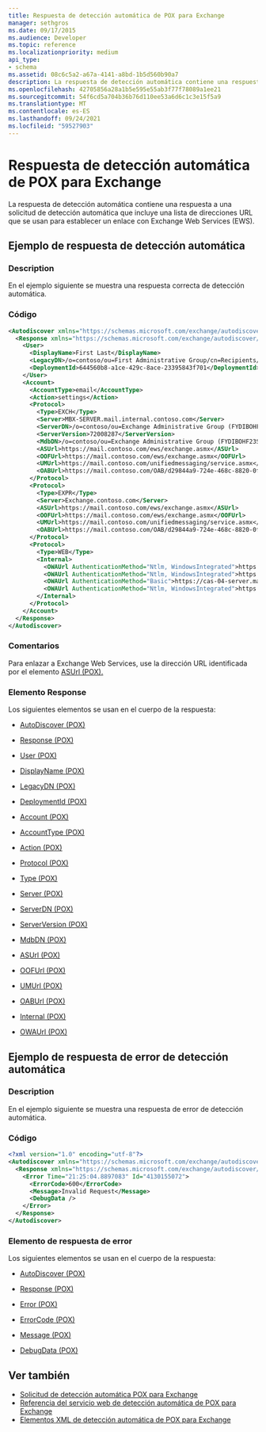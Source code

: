 ```yaml
---
title: Respuesta de detección automática de POX para Exchange
manager: sethgros
ms.date: 09/17/2015
ms.audience: Developer
ms.topic: reference
ms.localizationpriority: medium
api_type:
- schema
ms.assetid: 08c6c5a2-a67a-4141-a8bd-1b5d560b90a7
description: La respuesta de detección automática contiene una respuesta a una solicitud de detección automática que incluye una lista de direcciones URL que se usan para establecer un enlace con Exchange Web Services (EWS).
ms.openlocfilehash: 42705856a28a1b5e595e55ab3f77f78089a1ee21
ms.sourcegitcommit: 54f6cd5a704b36b76d110ee53a6d6c1c3e15f5a9
ms.translationtype: MT
ms.contentlocale: es-ES
ms.lasthandoff: 09/24/2021
ms.locfileid: "59527903"
---
```

# <a name="pox-autodiscover-response-for-exchange"></a>Respuesta de detección automática de POX para Exchange

La respuesta de detección automática contiene una respuesta a una solicitud de detección automática que incluye una lista de direcciones URL que se usan para establecer un enlace con Exchange Web Services (EWS).
  
## <a name="autodiscover-response-example"></a>Ejemplo de respuesta de detección automática

### <a name="description"></a>Description

En el ejemplo siguiente se muestra una respuesta correcta de detección automática.
  
### <a name="code"></a>Código

```XML
<Autodiscover xmlns="https://schemas.microsoft.com/exchange/autodiscover/responseschema/2006">
  <Response xmlns="https://schemas.microsoft.com/exchange/autodiscover/outlook/responseschema/2006a">
    <User>
      <DisplayName>First Last</DisplayName>
      <LegacyDN>/o=contoso/ou=First Administrative Group/cn=Recipients/cn=iuser885646</LegacyDN>
      <DeploymentId>644560b8-a1ce-429c-8ace-23395843f701</DeploymentId>
    </User>
    <Account>
      <AccountType>email</AccountType>
      <Action>settings</Action>
      <Protocol>
        <Type>EXCH</Type>
        <Server>MBX-SERVER.mail.internal.contoso.com</Server>
        <ServerDN>/o=contoso/ou=Exchange Administrative Group (FYDIBOHF23SPDLT)/cn=Configuration/cn=Servers/cn=MBX-SERVER</ServerDN>
        <ServerVersion>72008287</ServerVersion>
        <MdbDN>/o=contoso/ou=Exchange Administrative Group (FYDIBOHF23SPDLT)/cn=Configuration/cn=Servers/cn=MBX-SERVER/cn=Microsoft Private MDB</MdbDN>
        <ASUrl>https://mail.contoso.com/ews/exchange.asmx</ASUrl>
        <OOFUrl>https://mail.contoso.com/ews/exchange.asmx</OOFUrl>
        <UMUrl>https://mail.contoso.com/unifiedmessaging/service.asmx</UMUrl>
        <OABUrl>https://mail.contoso.com/OAB/d29844a9-724e-468c-8820-0f7b345b767b/</OABUrl>
      </Protocol>
      <Protocol>
        <Type>EXPR</Type>
        <Server>Exchange.contoso.com</Server>
        <ASUrl>https://mail.contoso.com/ews/exchange.asmx</ASUrl>
        <OOFUrl>https://mail.contoso.com/ews/exchange.asmx</OOFUrl>
        <UMUrl>https://mail.contoso.com/unifiedmessaging/service.asmx</UMUrl>
        <OABUrl>https://mail.contoso.com/OAB/d29844a9-724e-468c-8820-0f7b345b767b/</OABUrl>
      </Protocol>
      <Protocol>
        <Type>WEB</Type>
        <Internal>
          <OWAUrl AuthenticationMethod="Ntlm, WindowsIntegrated">https://cas-01-server.mail.internal.contoso.com/owa</OWAUrl>
          <OWAUrl AuthenticationMethod="Ntlm, WindowsIntegrated">https://cas-02-server.mail.internal.contoso.com/owa</OWAUrl>
          <OWAUrl AuthenticationMethod="Basic">https://cas-04-server.mail.internal.contoso.com/owa</OWAUrl>
          <OWAUrl AuthenticationMethod="Ntlm, WindowsIntegrated">https://cas-05-server.mail.internal.contoso.com/owa</OWAUrl>
        </Internal>
      </Protocol>
    </Account>
  </Response>
</Autodiscover>
```

### <a name="comments"></a>Comentarios

Para enlazar a Exchange Web Services, use la dirección URL identificada por el elemento [ASUrl (POX).](asurl-pox.md) 
  
### <a name="response-element"></a>Elemento Response

Los siguientes elementos se usan en el cuerpo de la respuesta:
  
- [AutoDiscover (POX)](autodiscover-pox.md)
    
- [Response (POX)](response-pox.md)
    
- [User (POX)](user-pox.md)
    
- [DisplayName (POX)](displayname-pox.md)
    
- [LegacyDN (POX)](legacydn-pox.md)
    
- [DeploymentId (POX)](deploymentid-pox.md)
    
- [Account (POX)](account-pox.md)
    
- [AccountType (POX)](accounttype-pox.md)
    
- [Action (POX)](action-pox.md)
    
- [Protocol (POX)](protocol-pox.md)
    
- [Type (POX)](type-pox.md)
    
- [Server (POX)](server-pox.md)
    
- [ServerDN (POX)](serverdn-pox.md)
    
- [ServerVersion (POX)](serverversion-pox.md)
    
- [MdbDN (POX)](mdbdn-pox.md)
    
- [ASUrl (POX)](asurl-pox.md)
    
- [OOFUrl (POX)](oofurl-pox.md)
    
- [UMUrl (POX)](umurl-pox.md)
    
- [OABUrl (POX)](oaburl-pox.md)
    
- [Internal (POX)](internal-pox.md)
    
- [OWAUrl (POX)](owaurl-pox.md)
    
## <a name="autodiscover-error-response-example"></a>Ejemplo de respuesta de error de detección automática

### <a name="description"></a>Description

En el ejemplo siguiente se muestra una respuesta de error de detección automática.
  
### <a name="code"></a>Código

```XML
<?xml version="1.0" encoding="utf-8"?>
<Autodiscover xmlns="https://schemas.microsoft.com/exchange/autodiscover/responseschema/2006">
  <Response xmlns="https://schemas.microsoft.com/exchange/autodiscover/responseschema/2006">
    <Error Time="21:25:04.8897083" Id="4130155072">
      <ErrorCode>600</ErrorCode>
      <Message>Invalid Request</Message>
      <DebugData />
    </Error>
  </Response>
</Autodiscover>
```

### <a name="error-response-element"></a>Elemento de respuesta de error

Los siguientes elementos se usan en el cuerpo de la respuesta:
  
- [AutoDiscover (POX)](autodiscover-pox.md)
    
- [Response (POX)](response-pox.md)
    
- [Error (POX)](error-pox.md)
    
- [ErrorCode (POX)](errorcode-pox.md)
    
- [Message (POX)](message-pox.md)
    
- [DebugData (POX)](debugdata-pox.md)
    
## <a name="see-also"></a>Ver también

- [Solicitud de detección automática POX para Exchange](pox-autodiscover-request-for-exchange.md)
- [Referencia del servicio web de detección automática de POX para Exchange](pox-autodiscover-web-service-reference-for-exchange.md) 
- [Elementos XML de detección automática de POX para Exchange](pox-autodiscover-xml-elements-for-exchange.md)

